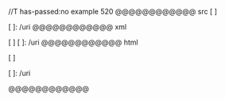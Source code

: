 //T has-passed:no
example 520
@@@@@@@@@@@@ src
[
 ]

[
 ]: /uri
@@@@@@@@@@@@ xml
<?xml version="1.0" encoding="UTF-8"?>
<!DOCTYPE document SYSTEM "CommonMark.dtd">
<document xmlns="http://commonmark.org/xml/1.0">
  <paragraph>
    <text>[</text>
    <softbreak />
    <text>]</text>
  </paragraph>
  <paragraph>
    <text>[</text>
    <softbreak />
    <text>]: /uri</text>
  </paragraph>
</document>
@@@@@@@@@@@@ html
<p>[
]</p>
<p>[
]: /uri</p>
@@@@@@@@@@@@
